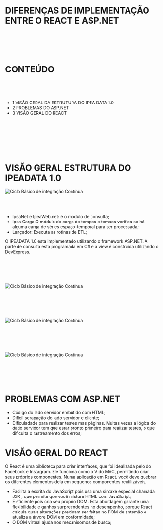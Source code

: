 

<br>
<br>

# DIFERENÇAS DE IMPLEMENTAÇÃO ENTRE O REACT E ASP.NET
<br>
<br>
<br>
<br>

# CONTEÚDO

<br>
<br>
<br>

* 1  VISÃO GERAL DA ESTRUTURA DO IPEA DATA 1.0
* 2  PROBLEMAS DO ASP.NET
* 3  VISÃO GERAL DO REACT
 
<br>
<br>
<br>
<br>
<br>
<br>

# VISÃO GERAL ESTRUTURA DO IPEADATA 1.0

   
   ![Ciclo Básico de integração Contínua](https://github.com/BrunoRangel30/Testes/blob/master/Organiza%C3%A7%C3%A3o%20do%20site/caso1.PNG?raw=true)
<br>
<br>
<br>
<br>


* IpeaNet e IpeaWeb.net: é o modulo de consulta;
* Ipea Carga:O módulo de carga de tempos e tempos verifica se há alguma carga de séries espaço-temporal para ser processada;
* Lançador: Executa as rotinas de ETL;

O IPEADATA 1.0 esta implementado utilizando o framework ASP.NET. A parte de consulta esta programada em C# e a view é construida utilizando o DevExpress.


<br>
<br>
<br>
<br>


   ![Ciclo Básico de integração Contínua](https://github.com/BrunoRangel30/Testes/blob/master/Organiza%C3%A7%C3%A3o%20do%20site/caso2.PNG?raw=true)
   
<br>
<br>
<br>
<br>
   
   ![Ciclo Básico de integração Contínua](https://raw.githubusercontent.com/BrunoRangel30/Testes/3ee4a61fc50f505d4fe733dc133a20829c6d2237/Organiza%C3%A7%C3%A3o%20do%20site/caso4.PNG)
   
<br>
<br>
<br>
<br>
   
   
   ![Ciclo Básico de integração Contínua](https://raw.githubusercontent.com/BrunoRangel30/Testes/3ee4a61fc50f505d4fe733dc133a20829c6d2237/Organiza%C3%A7%C3%A3o%20do%20site/caso5.PNG)
 
<br>
<br>
<br>
<br>

 # PROBLEMAS COM ASP.NET
 
* Código do lado servidor embutido com HTML;
* Difícil serapação do lado servidor e cliente;
* Dificuladade para realizar testes mas páginas. Muitas vezes a lógica do dado servidor tem que estar pronto primeiro para realizar testes, o que dificulta o rastreamento dos erros;


# VISÃO GERAL DO REACT

O React é uma biblioteca para criar interfaces, que foi idealizada pelo do Facebook e Instagram. Ele funciona como o V do MVC, permitindo criar seus próprios componentes. Numa aplicação em React, você deve quebrar os diferentes elementos dela em pequenos componentes reutilizáveis. 
   
* Facilita a escrita do JavaScript pois usa uma sintaxe especial chamada JSX , que permite que você misture HTML com JavaScript;
* E eficiente pois cria seu próprio DOM. Esta abordagem garante uma  flexibilidade e ganhos surpreendentes no desempenho, porque React calcula quais alterações precisam ser feitas no DOM de antemão e atualiza a árvore DOM em conformidade;
* O DOM virtual ajuda nos mecanisomos de busca;
   





